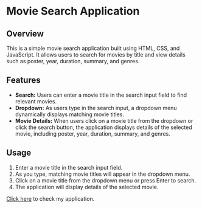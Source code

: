 # Movie Search Application

## Overview
This is a simple movie search application built using HTML, CSS, and JavaScript. It allows users to search for movies by title and view details 
such as poster, year, duration, summary, and genres.

## Features
- **Search:** Users can enter a movie title in the search input field to find relevant movies.
- **Dropdown:** As users type in the search input, a dropdown menu dynamically displays matching movie titles.
- **Movie Details:** When users click on a movie title from the dropdown or click the search button, the application displays details of the
  selected movie, including poster, year, duration, summary, and genres.

## Usage
1. Enter a movie title in the search input field.
2. As you type, matching movie titles will appear in the dropdown menu.
3. Click on a movie title from the dropdown menu or press Enter to search.
4. The application will display details of the selected movie.

[Click here](https://codebyishika.github.io/cinemax-project/) to check my application.
